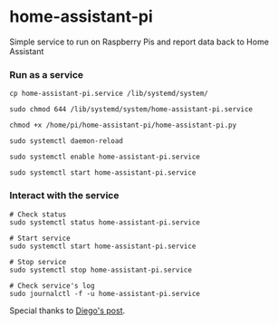# home-assistant-pi
Simple service to run on Raspberry Pis and report data back to Home Assistant

### Run as a service
```
cp home-assistant-pi.service /lib/systemd/system/

sudo chmod 644 /lib/systemd/system/home-assistant-pi.service

chmod +x /home/pi/home-assistant-pi/home-assistant-pi.py

sudo systemctl daemon-reload

sudo systemctl enable home-assistant-pi.service

sudo systemctl start home-assistant-pi.service
```

### Interact with the service
```
# Check status
sudo systemctl status home-assistant-pi.service

# Start service
sudo systemctl start home-assistant-pi.service

# Stop service
sudo systemctl stop home-assistant-pi.service

# Check service's log
sudo journalctl -f -u home-assistant-pi.service
```

Special thanks to [Diego's post](http://www.diegoacuna.me/how-to-run-a-script-as-a-service-in-raspberry-pi-raspbian-jessie/).
